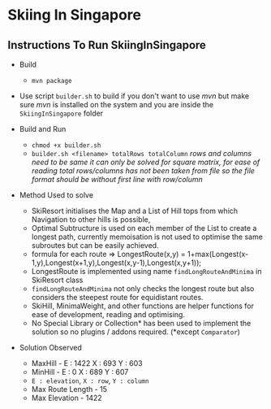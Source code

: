 # Skiing In Singapore
## Instructions To Run SkiingInSingapore

- Build
  - `mvn package`

- Use script `builder.sh` to build if you don't want to use *mvn* but make sure *mvn* is installed on the system and you are inside the `SkiingInSingapore` folder

- Build and Run
  - `chmod +x builder.sh`
  - `builder.sh <filename> totalRows totalColumn`
  *rows and columns need to be same it can only be solved for square matrix, for ease of reading total rows/columns has not been taken from file so the file format should be without first line with row/column*

- Method Used to solve
  - SkiResort initialises the Map and a List of Hill tops from which Navigation to other hills is possible,
  - Optimal Subtructure is used on each member of the List to create a longest path, currently memoisation is not used to optimise the same subroutes but can be easily achieved.
  - formula for each route => LongestRoute(x,y) = 1+max(Longest(x-1,y),Longest(x+1,y),Longest(x,y-1),Longest(x,y+1));
  - LongestRoute is implemented using name `findLongRouteAndMinima` in SkiResort class
  - `findLongRouteAndMinima` not only checks the longest route but also considers the steepest route for equidistant routes.
  - SkiHill, MinimaWeight, and other functions are helper functions for ease of development, reading and optimising.
  - No Special Library or Collection* has been used to implement the solution so no plugins / addons required. (\*except `Comparator`)

- Solution Observed
  - MaxHill - E : 1422 X : 693 Y : 603
  - MinHill - E : 0 X : 689 Y : 607
  - `E : elevation`, `X : row`, `Y : column`
  - Max Route Length - 15
  - Max Elevation - 1422
